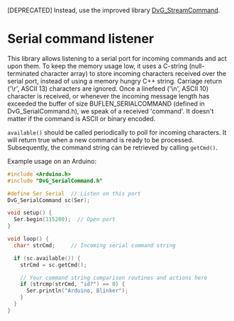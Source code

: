 [DEPRECATED] Instead, use the improved library [DvG_StreamCommand](https://github.com/Dennis-van-Gils/DvG_StreamCommand).

# Serial command listener

This library allows listening to a serial port for incoming commands and act upon them. To keep the memory usage low, it uses a C-string (null-terminated character array) to store incoming characters received over the serial port, instead of using a memory hungry C++ string. Carriage return ('\r', ASCII 13) characters are ignored. Once a linefeed ('\n', ASCII 10) character is received, or whenever the incoming message length has exceeded the buffer of size BUFLEN_SERIALCOMMAND (defined in DvG_SerialCommand.h), we speak of a received 'command'. It doesn't matter if the command is ASCII or binary encoded.

``available()`` should be called periodically to poll for incoming characters. It will return true when a new command is ready to be processed. Subsequently, the command string can be retrieved by calling ``getCmd()``.

Example usage on an Arduino:
```C
#include <Arduino.h>
#include "DvG_SerialCommand.h"

#define Ser Serial  // Listen on this port
DvG_SerialCommand sc(Ser);

void setup() {
  Ser.begin(115200);  // Open port
}

void loop() {
  char* strCmd;     // Incoming serial command string

  if (sc.available()) {
    strCmd = sc.getCmd();

    // Your command string comparison routines and actions here
    if (strcmp(strCmd, "id?") == 0) {
      Ser.println("Arduino, Blinker");
    }
  }
}
```
